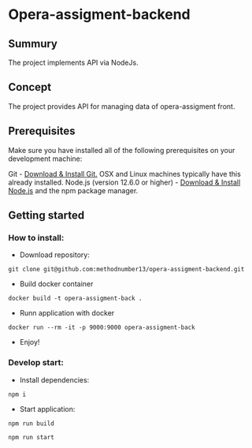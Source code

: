 # Opera-assigment-backend

## Summury

The project implements API via NodeJs.

## Concept

The project provides API for managing data of opera-assigment front.

## Prerequisites

Make sure you have installed all of the following prerequisites on your development machine:

Git - [Download & Install Git.](https://git-scm.com/downloads) OSX and Linux machines typically have this already installed.
Node.js (version 12.6.0 or higher) - [Download & Install Node.js](https://nodejs.org/en/download/) and the npm package manager.

## Getting started

### How to install:

- Download repository:

`git clone git@github.com:methodnumber13/opera-assigment-backend.git`

- Build docker container

`docker build -t opera-assigment-back .`

- Runn application with docker

`docker run --rm -it -p 9000:9000 opera-assigment-back`

- Enjoy!

### Develop start:

- Install dependencies:

`npm i`

- Start application:

`npm run build`

`npm run start`

